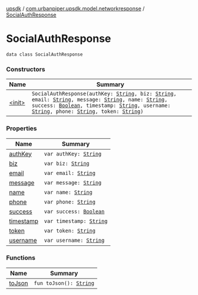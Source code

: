 [upsdk](../../index.md) / [com.urbanpiper.upsdk.model.networkresponse](../index.md) / [SocialAuthResponse](./index.md)

# SocialAuthResponse

`data class SocialAuthResponse`

### Constructors

| Name | Summary |
|---|---|
| [&lt;init&gt;](-init-.md) | `SocialAuthResponse(authKey: `[`String`](https://kotlinlang.org/api/latest/jvm/stdlib/kotlin/-string/index.html)`, biz: `[`String`](https://kotlinlang.org/api/latest/jvm/stdlib/kotlin/-string/index.html)`, email: `[`String`](https://kotlinlang.org/api/latest/jvm/stdlib/kotlin/-string/index.html)`, message: `[`String`](https://kotlinlang.org/api/latest/jvm/stdlib/kotlin/-string/index.html)`, name: `[`String`](https://kotlinlang.org/api/latest/jvm/stdlib/kotlin/-string/index.html)`, success: `[`Boolean`](https://kotlinlang.org/api/latest/jvm/stdlib/kotlin/-boolean/index.html)`, timestamp: `[`String`](https://kotlinlang.org/api/latest/jvm/stdlib/kotlin/-string/index.html)`, username: `[`String`](https://kotlinlang.org/api/latest/jvm/stdlib/kotlin/-string/index.html)`, phone: `[`String`](https://kotlinlang.org/api/latest/jvm/stdlib/kotlin/-string/index.html)`, token: `[`String`](https://kotlinlang.org/api/latest/jvm/stdlib/kotlin/-string/index.html)`)` |

### Properties

| Name | Summary |
|---|---|
| [authKey](auth-key.md) | `var authKey: `[`String`](https://kotlinlang.org/api/latest/jvm/stdlib/kotlin/-string/index.html) |
| [biz](biz.md) | `var biz: `[`String`](https://kotlinlang.org/api/latest/jvm/stdlib/kotlin/-string/index.html) |
| [email](email.md) | `var email: `[`String`](https://kotlinlang.org/api/latest/jvm/stdlib/kotlin/-string/index.html) |
| [message](message.md) | `var message: `[`String`](https://kotlinlang.org/api/latest/jvm/stdlib/kotlin/-string/index.html) |
| [name](name.md) | `var name: `[`String`](https://kotlinlang.org/api/latest/jvm/stdlib/kotlin/-string/index.html) |
| [phone](phone.md) | `var phone: `[`String`](https://kotlinlang.org/api/latest/jvm/stdlib/kotlin/-string/index.html) |
| [success](success.md) | `var success: `[`Boolean`](https://kotlinlang.org/api/latest/jvm/stdlib/kotlin/-boolean/index.html) |
| [timestamp](timestamp.md) | `var timestamp: `[`String`](https://kotlinlang.org/api/latest/jvm/stdlib/kotlin/-string/index.html) |
| [token](token.md) | `var token: `[`String`](https://kotlinlang.org/api/latest/jvm/stdlib/kotlin/-string/index.html) |
| [username](username.md) | `var username: `[`String`](https://kotlinlang.org/api/latest/jvm/stdlib/kotlin/-string/index.html) |

### Functions

| Name | Summary |
|---|---|
| [toJson](to-json.md) | `fun toJson(): `[`String`](https://kotlinlang.org/api/latest/jvm/stdlib/kotlin/-string/index.html) |
